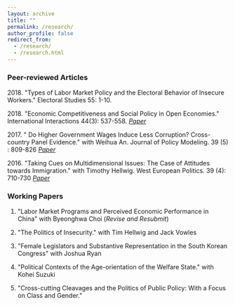 ```yaml
---
layout: archive
title: ""
permalink: /research/
author_profile: false
redirect_from: 
  - /research/
  - /research.html
---
```


### Peer-reviewed Articles


<dl>
2018. "Types of Labor Market Policy and the Electoral Behavior of Insecure Workers." Electoral Studies 55: 1-10.<a href="https://www.sciencedirect.com/science/article/pii/S0261379418300519"><i style="margin-right: 0.5em; color: #EEEEEE;" class="fa fa-file-text-o"></i></a>
</dl>

2018\. "Economic Competitiveness and Social Policy in Open Economies." International Interactions 44(3): 537-558. [*Paper*](https://www.tandfonline.com/doi/abs/10.1080/03050629.2018.1382489?journalCode=gini20)

2017\. " Do Higher Government Wages Induce Less Corruption? Cross-country Panel Evidence." with Weihua An. Journal of Policy Modeling. 39 (5) : 809-826 [*Paper*](https://www.sciencedirect.com/science/article/pii/S0161893817300194)

2016\. "Taking Cues on Multidimensional Issues: The Case of Attitudes towards Immigration." with Timothy Hellwig. West European Politics. 39 (4): 710-730 [*Paper*](https://www.tandfonline.com/doi/abs/10.1080/01402382.2015.1136491)


### Working Papers


1. "Labor Market Programs and Perceived Economic Performance in China" with Byeonghwa Choi (*Revise and Resubmit*) 

2. "The Politics of Insecurity." with Tim Hellwig and Jack Vowles

3. "Female Legislators and Substantive Representation in the South Korean Congress" with Joshua Ryan

4. "Political Contexts of the Age-orientation of the Welfare State." with Kohei Suzuki

5. "Cross-cutting Cleavages and the Politics of Public Policy: With a Focus on Class and Gender." 
